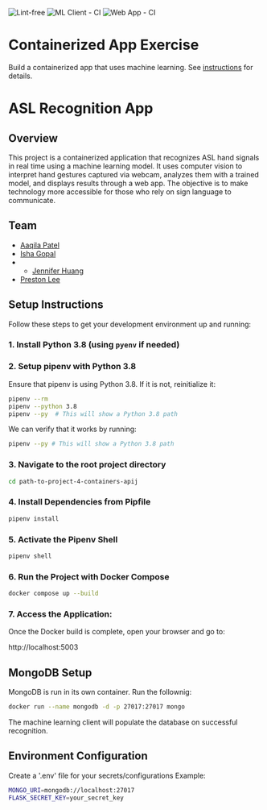 ![Lint-free](https://github.com/nyu-software-engineering/containerized-app-exercise/actions/workflows/lint.yml/badge.svg) ![ML Client - CI](https://github.com/software-students-spring2025/4-containers-apij/actions/workflows/ml-client.yml/badge.svg?branch=main) ![Web App - CI](https://github.com/software-students-spring2025/4-containers-apij/actions/workflows/web-app.yml/badge.svg)


# Containerized App Exercise

Build a containerized app that uses machine learning. See [instructions](./instructions.md) for details.

# ASL Recognition App

## Overview 
This project is a containerized application that recognizes ASL hand signals in real time using a machine learning model. It uses computer vision to interpret hand gestures captured via webcam, analyzes them with a trained model, and displays results through a web app. The objective is to make technology more accessible for those who rely on sign language to communicate.

## Team 
- [Aaqila Patel](https://github.com/aaqilap)
- [Isha Gopal](https://github.com/ishy04)
- - [Jennifer Huang](https://github.com/jennhng)
- [Preston Lee](https://github.com/prestonglee0805)



## Setup Instructions

Follow these steps to get your development environment up and running:


### 1. Install Python 3.8 (using `pyenv` if needed)

### 2. Setup pipenv with Python 3.8  

Ensure that pipenv is using Python 3.8. If it is not, reinitialize it: 

```bash
pipenv --rm
pipenv --python 3.8
pipenv --py  # This will show a Python 3.8 path
```

We can verify that it works by running: 

```bash
pipenv --py # This will show a Python 3.8 path 
```

### 3. Navigate to the root project directory 

```bash
cd path-to-project-4-containers-apij
``` 

### 4. Install Dependencies from Pipfile

```bash
pipenv install
```

### 5. Activate the Pipenv Shell 

```bash
pipenv shell
```

### 6. Run the Project with Docker Compose

```bash
docker compose up --build
```

### 7. Access the Application: 

Once the Docker build is complete, open your browser and go to: 

http://localhost:5003

## MongoDB Setup
MongoDB is run in its own container. Run the follownig: 

```bash
docker run --name mongodb -d -p 27017:27017 mongo
```

The machine learning client will populate the database on successful recognition. 

## Environment Configuration

Create a '.env' file for your secrets/configurations
Example: 

```bash
MONGO_URI=mongodb://localhost:27017
FLASK_SECRET_KEY=your_secret_key
```

